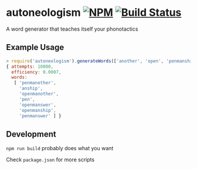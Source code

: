 # autoneologism [![NPM](https://nodei.co/npm/autoneologism.png?mini=true)](https://nodei.co/npm/autoneologism/) [![Build Status](https://travis-ci.org/aaronjameslang/autoneologism.svg?branch=develop)](https://travis-ci.org/aaronjameslang/autoneologism)



A word generator that teaches itself your phonotactics

## Example Usage



```js
> require('autoneologism').generateWords(['another', 'open', 'penmanship', 'answer'], 3, 100)
{ attempts: 10000,
  efficiency: 0.0007,
  words:
   [ 'penmanother',
     'anship',
     'openmanother',
     'pen',
     'openmanswer',
     'openmanship',
     'penmanswer' ] }
```

## Development

`npm run build` probably does what you want

Check `package.json` for more scripts
